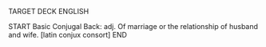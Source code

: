 TARGET DECK
ENGLISH

START
Basic
Conjugal
Back: adj. Of marriage or the relationship of husband and wife. [latin conjux consort]
END
